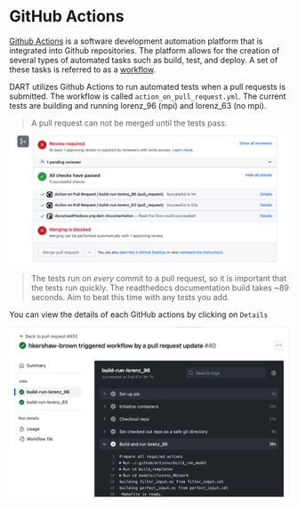 # GitHub Actions

[Github Actions]((https://docs.github.com/en/actions/quickstart)) is a software development automation platform that is integrated into Github repositories. The platform allows for the creation of several types of automated tasks such as build, test, and deploy. A set of these tasks is referred to as a [workflow](./github-actions-workflow.md).

DART utilizes Github Actions to run automated tests when a pull requests is submitted.
The workflow is called `action_on_pull_request.yml`.
The current tests are building and running lorenz\_96 (mpi) and lorenz\_63 (no mpi).

> A pull request can not be merged until the tests pass.

![actions](images/actions.png)

>The tests run on _every_ commit to a pull request, so it is important that the tests run quickly.  The readthedocs documentation build takes ~89 seconds. Aim to beat this time with any tests you add.

You can view the details of each GitHub actions by clicking on `Details`

![details](images/details.png)

